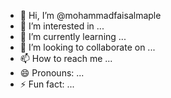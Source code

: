 - 👋 Hi, I’m @mohammadfaisalmaple
- 👀 I’m interested in ...
- 🌱 I’m currently learning ...
- 💞️ I’m looking to collaborate on ...
- 📫 How to reach me ...
- 😄 Pronouns: ...
- ⚡ Fun fact: ...

<!---
mohammadfaisalmaple/mohammadfaisalmaple is a ✨ special ✨ repository because its `README.md` (this file) appears on your GitHub profile.
You can click the Preview link to take a look at your changes.
--->

